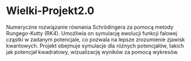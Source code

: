 # Wielki-Projekt2.0
Numeryczne rozwiązanie równania Schrödingera za pomocą metody Rungego-Kutty (RK4). Umożliwia on symulację ewolucji funkcji falowej cząstki w zadanym potencjale, co pozwala na lepsze zrozumienie zjawisk kwantowych. Projekt obejmuje symulacje dla różnych potencjałów, takich jak potencjał kwadratowy, wizualizację wyników za pomocą wykresów.
